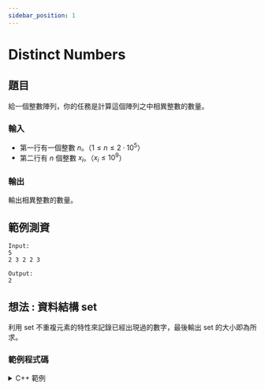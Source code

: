```yaml
---
sidebar_position: 1
---
```


Distinct Numbers
===

題目
---
給一個整數陣列，你的任務是計算這個陣列之中相異整數的數量。

### 輸入
- 第一行有一個整數 $n$。（$1 \le n \le 2 \cdot 10^5$）
- 第二行有 $n$ 個整數 $x_i$。（$x_i \le 10^9$）

### 輸出
輸出相異整數的數量。

範例測資
---

```
Input:
5
2 3 2 2 3

Output:
2
```

想法 : 資料結構 set
---
利用 set 不重複元素的特性來記錄已經出現過的數字，最後輸出 set 的大小即為所求。

### 範例程式碼
<details>
<summary>C++ 範例</summary>
```cpp=
#include <bits/stdc++.h>
using namespace std;
 
set<int> nums;

int main() {
    int n, x;
    cin >> n;
    while (n--) {
        cin >> x;
        nums.insert(x);
    }
 
    cout << nums.size();
}
``` 
</details>